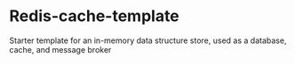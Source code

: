 # Redis-cache-template
 Starter template for an in-memory data structure store, used as a database, cache, and message broker
